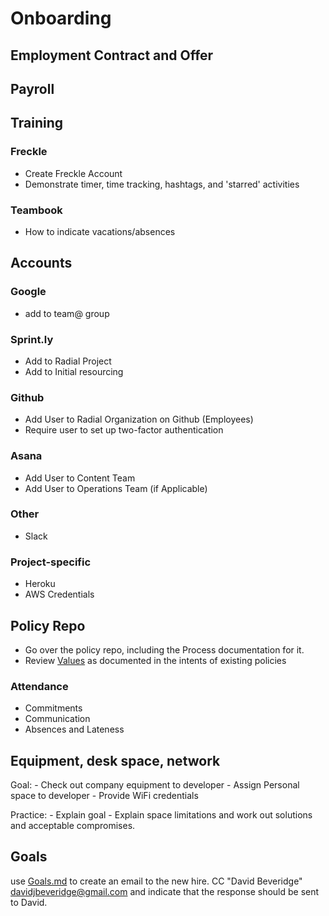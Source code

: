 # Onboarding

## Employment Contract and Offer

## Payroll

## Training
### Freckle
 - Create Freckle Account
 - Demonstrate timer, time tracking, hashtags, and 'starred' activities

### Teambook
 - How to indicate vacations/absences

## Accounts
### Google
  - add to team@ group

### Sprint.ly
  - Add to Radial Project
  - Add to Initial resourcing
  
### Github
  - Add User to Radial Organization on Github (Employees)
  - Require user to set up two-factor authentication

### Asana
  - Add User to Content Team
  - Add User to Operations Team (if Applicable)
  
### Other
- Slack

### Project-specific
- Heroku
- AWS Credentials

## Policy Repo

  - Go over the policy repo, including the Process documentation for it.
  - Review [Values](onboarding/PROCESS_VALUES.md) as documented in the intents of existing policies
  
### Attendance
  
  - Commitments
  - Communication
  - Absences and Lateness

## Equipment, desk space, network
  Goal:
    - Check out company equipment to developer
    - Assign Personal space to developer
    - Provide WiFi credentials
  
  Practice:
    - Explain goal
    - Explain space limitations and work out solutions and acceptable compromises.
    
## Goals
  use [Goals.md](../documents/goals.md) to create an email to the new hire.  CC "David Beveridge" <davidjbeveridge@gmail.com> and indicate that the response should be sent to David.
